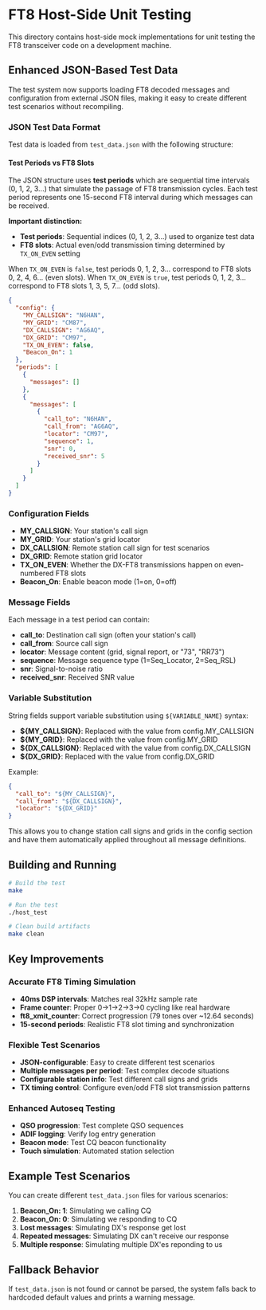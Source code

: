 # FT8 Host-Side Unit Testing

This directory contains host-side mock implementations for unit testing the FT8 transceiver code on a development machine.

## Enhanced JSON-Based Test Data

The test system now supports loading FT8 decoded messages and configuration from external JSON files, making it easy to create different test scenarios without recompiling.

### JSON Test Data Format

Test data is loaded from `test_data.json` with the following structure:

#### Test Periods vs FT8 Slots

The JSON structure uses **test periods** which are sequential time intervals (0, 1, 2, 3...) that simulate the passage of FT8 transmission cycles. Each test period represents one 15-second FT8 interval during which messages can be received.

**Important distinction:**
- **Test periods**: Sequential indices (0, 1, 2, 3...) used to organize test data
- **FT8 slots**: Actual even/odd transmission timing determined by `TX_ON_EVEN` setting

When `TX_ON_EVEN` is `false`, test periods 0, 1, 2, 3... correspond to FT8 slots 0, 2, 4, 6... (even slots).
When `TX_ON_EVEN` is `true`, test periods 0, 1, 2, 3... correspond to FT8 slots 1, 3, 5, 7... (odd slots).

```json
{
  "config": {
    "MY_CALLSIGN": "N6HAN",
    "MY_GRID": "CM87",
    "DX_CALLSIGN": "AG6AQ", 
    "DX_GRID": "CM97",
    "TX_ON_EVEN": false,
    "Beacon_On": 1
  },
  "periods": [
    {
      "messages": []
    },
    {
      "messages": [
        {
          "call_to": "N6HAN",
          "call_from": "AG6AQ",
          "locator": "CM97",
          "sequence": 1,
          "snr": 0,
          "received_snr": 5
        }
      ]
    }
  ]
}
```

### Configuration Fields

- **MY_CALLSIGN**: Your station's call sign
- **MY_GRID**: Your station's grid locator  
- **DX_CALLSIGN**: Remote station call sign for test scenarios
- **DX_GRID**: Remote station grid locator
- **TX_ON_EVEN**: Whether the DX-FT8 transmissions happen on even-numbered FT8 slots
- **Beacon_On**: Enable beacon mode (1=on, 0=off)

### Message Fields

Each message in a test period can contain:

- **call_to**: Destination call sign (often your station's call)
- **call_from**: Source call sign 
- **locator**: Message content (grid, signal report, or "73", "RR73")
- **sequence**: Message sequence type (1=Seq_Locator, 2=Seq_RSL)
- **snr**: Signal-to-noise ratio
- **received_snr**: Received SNR value

### Variable Substitution

String fields support variable substitution using `${VARIABLE_NAME}` syntax:

- **${MY_CALLSIGN}**: Replaced with the value from config.MY_CALLSIGN
- **${MY_GRID}**: Replaced with the value from config.MY_GRID  
- **${DX_CALLSIGN}**: Replaced with the value from config.DX_CALLSIGN
- **${DX_GRID}**: Replaced with the value from config.DX_GRID

Example:
```json
{
  "call_to": "${MY_CALLSIGN}",
  "call_from": "${DX_CALLSIGN}",
  "locator": "${DX_GRID}"
}
```

This allows you to change station call signs and grids in the config section and have them automatically applied throughout all message definitions.

## Building and Running

```bash
# Build the test
make

# Run the test  
./host_test

# Clean build artifacts
make clean
```

## Key Improvements

### Accurate FT8 Timing Simulation
- **40ms DSP intervals**: Matches real 32kHz sample rate
- **Frame counter**: Proper 0→1→2→3→0 cycling like real hardware
- **ft8_xmit_counter**: Correct progression (79 tones over ~12.64 seconds)
- **15-second periods**: Realistic FT8 slot timing and synchronization

### Flexible Test Scenarios
- **JSON-configurable**: Easy to create different test scenarios
- **Multiple messages per period**: Test complex decode situations
- **Configurable station info**: Test different call signs and grids
- **TX timing control**: Configure even/odd FT8 slot transmission patterns

### Enhanced Autoseq Testing
- **QSO progression**: Test complete QSO sequences
- **ADIF logging**: Verify log entry generation
- **Beacon mode**: Test CQ beacon functionality
- **Touch simulation**: Automated station selection

## Example Test Scenarios

You can create different `test_data.json` files for various scenarios:

1. **Beacon_On: 1**: Simulating we calling CQ
2. **Beacon_On: 0**: Simulating we responding to CQ
3. **Lost messages**: Simulating DX's response get lost
4. **Repeated messages**: Simulating DX can't receive our response
5. **Multiple response**: Simulating multiple DX'es reponding to us

## Fallback Behavior

If `test_data.json` is not found or cannot be parsed, the system falls back to hardcoded default values and prints a warning message.